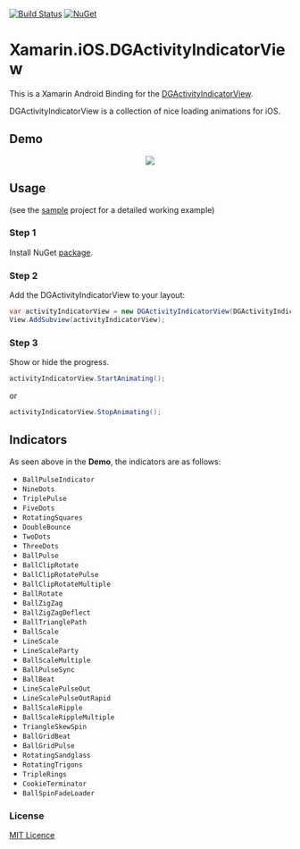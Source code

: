 [![Build Status](https://app.bitrise.io/app/ef9f6b792fb8dc9b/status.svg?token=lMCNm-V8FuPrc4mtUhvmfw&branch=master)](https://app.bitrise.io/app/ef9f6b792fb8dc9b)
[![NuGet](https://img.shields.io/nuget/v/Xamarin.iOS.DGActivityIndicatorView.svg?label=NuGet)](https://www.nuget.org/packages/Xamarin.iOS.DGActivityIndicatorView/)

Xamarin.iOS.DGActivityIndicatorView
===================

This is a Xamarin Android Binding for the [DGActivityIndicatorView](https://github.com/gontovnik/DGActivityIndicatorView).

DGActivityIndicatorView is a collection of nice loading animations for iOS.

## Demo
<p align="center">
  <img src="https://github.com/jzeferino/Xamarin.iOS.DGActivityIndicatorView/blob/master/art/DGActivityIndicatorView.gif?raw=true"/>
</p>

## Usage
(see the [sample](https://github.com/jzeferino/Xamarin.iOS.DGActivityIndicatorView/tree/master/src/Xamarin.iOS.DGActivityIndicatorViewBinding.Sample) project for a detailed working example)

### Step 1

Install NuGet [package](https://www.nuget.org/packages/Xamarin.iOS.DGActivityIndicatorView/).

### Step 2

Add the DGActivityIndicatorView to your layout:
```c#
var activityIndicatorView = new DGActivityIndicatorView(DGActivityIndicatorAnimationType.BallGridBeat, UIColor.White);
View.AddSubview(activityIndicatorView);
```

### Step 3

Show or hide the progress.
```c#
activityIndicatorView.StartAnimating();
```
or
```c#
activityIndicatorView.StopAnimating();   
```

## Indicators

As seen above in the **Demo**, the indicators are as follows:

 * `BallPulseIndicator`
 * `NineDots`
 * `TriplePulse`
 * `FiveDots`
 * `RotatingSquares`
 * `DoubleBounce`
 * `TwoDots`
 * `ThreeDots`
 * `BallPulse`
 * `BallClipRotate`
 * `BallClipRotatePulse`
 * `BallClipRotateMultiple`
 * `BallRotate`
 * `BallZigZag`
 * `BallZigZagDeflect`
 * `BallTrianglePath`
 * `BallScale`
 * `LineScale`
 * `LineScaleParty`
 * `BallScaleMultiple`
 * `BallPulseSync`
 * `BallBeat`
 * `LineScalePulseOut`
 * `LineScalePulseOutRapid`
 * `BallScaleRipple`
 * `BallScaleRippleMultiple`
 * `TriangleSkewSpin`
 * `BallGridBeat`
 * `BallGridPulse`
 * `RotatingSandglass`
 * `RotatingTrigons`
 * `TripleRings`
 * `CookieTerminator`
 * `BallSpinFadeLoader`
 
### License
[MIT Licence](LICENSE) 
